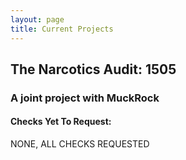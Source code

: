 ```yaml
---
layout: page
title: Current Projects
---
```

## The Narcotics Audit: 1505

### A joint project with MuckRock

#### Checks Yet To Request:

NONE, ALL CHECKS REQUESTED

